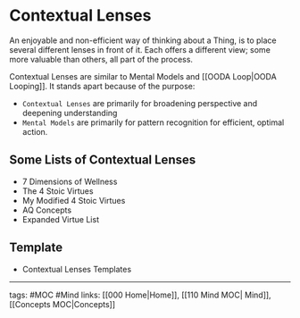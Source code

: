 # Contextual Lenses
An enjoyable and non-efficient way of thinking about a Thing, is to place several different lenses in front of it. Each offers a different view; some more valuable than others, all part of the process.

Contextual Lenses are similar to Mental Models and [[OODA Loop|OODA Looping]]. It stands apart because of the purpose:

- `Contextual Lenses` are primarily for broadening perspective and deepening understanding
- `Mental Models` are primarily for pattern recognition for efficient, optimal action. 

## Some Lists of Contextual Lenses
- 7 Dimensions of Wellness
- The 4 Stoic Virtues
- My Modified 4 Stoic Virtues
- AQ Concepts
- Expanded Virtue List

## Template
- Contextual Lenses Templates

---
tags: #MOC #Mind
links: [[000 Home|Home]], [[110 Mind MOC| Mind]], [[Concepts MOC|Concepts]]

